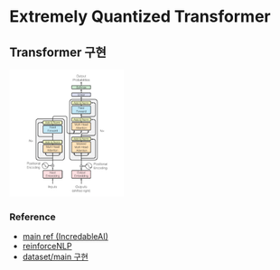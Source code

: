 # Extremely Quantized Transformer
## Transformer 구현
<img src="/image/transformer-model-architecture.png" width="40%" height="40%" title="Transformer architecture"></img>
### Reference
* [main ref (IncredableAI)](http://incredible.ai/nlp/2020/02/29/Transformer/#27-scaled-dot-product-attention)
* [reinforceNLP](https://paul-hyun.github.io/transformer-02/)
* [dataset/main 구현](https://tutorials.pytorch.kr/beginner/transformer_tutorial.html)
